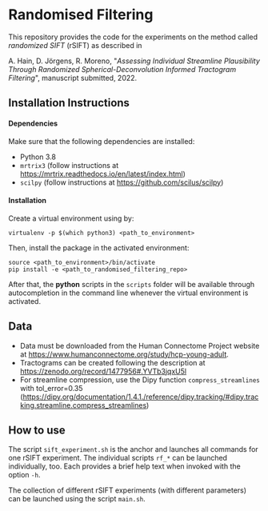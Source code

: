 # Randomised Filtering

This repository provides the code for the experiments on the method called
_randomized SIFT_ (rSIFT) as described in

A. Hain, D. Jörgens, R. Moreno,
"_Assessing Individual Streamline Plausibility
Through Randomized Spherical-Deconvolution Informed Tractogram Filtering_",
manuscript submitted, 2022.

## Installation Instructions

#### Dependencies

Make sure that the following dependencies are installed:
 - Python 3.8
 - `mrtrix3` (follow instructions at
    https://mrtrix.readthedocs.io/en/latest/index.html)
 - `scilpy` (follow instructions at https://github.com/scilus/scilpy)

#### Installation

Create a virtual environment using by:
```
virtualenv -p $(which python3) <path_to_environment>
```

Then, install the package in the activated environment:
```
source <path_to_environment>/bin/activate
pip install -e <path_to_randomised_filtering_repo>
```

After that, the **python** scripts in the `scripts` folder will be available through
autocompletion in the command line whenever the virtual environment is activated.

## Data

 - Data must be downloaded from the Human Connectome Project website at 
   https://www.humanconnectome.org/study/hcp-young-adult.
 - Tractograms can be created following the description at
   https://zenodo.org/record/1477956#.YVTb3jqxU5l
 - For streamline compression, use the Dipy function `compress_streamlines`
   with tol_error=0.35
   (https://dipy.org/documentation/1.4.1./reference/dipy.tracking/#dipy.tracking.streamline.compress_streamlines)


## How to use

The script `sift_experiment.sh` is the anchor and launches all commands for one rSIFT
experiment. The individual scripts `rf_*` can be launched individually, too. Each
provides a brief help text when invoked with the option `-h`.

The collection of different rSIFT experiments (with different parameters) can be
launched using the script `main.sh`.
